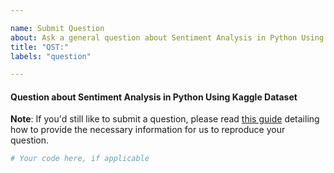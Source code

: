 ```yaml
---

name: Submit Question
about: Ask a general question about Sentiment Analysis in Python Using Kaggle Dataset
title: "QST:"
labels: "question"

---
```


#### Question about Sentiment Analysis in Python Using Kaggle Dataset

**Note**: If you'd still like to submit a question, please read [this guide](
https://matthewrocklin.com/blog/work/2018/02/28/minimal-bug-reports) detailing how to
provide the necessary information for us to reproduce your question.

```python
# Your code here, if applicable
```
